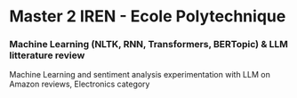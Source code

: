 # Master 2 IREN - Ecole Polytechnique
### Machine Learning (NLTK, RNN, Transformers, BERTopic) & LLM litterature review
Machine Learning and sentiment analysis experimentation with LLM on Amazon reviews, Electronics category
